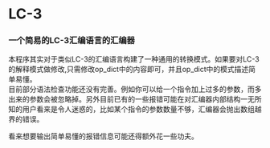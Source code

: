 # LC-3  
### 一个简易的LC-3汇编语言的汇编器  
本程序其实对于类似LC-3的汇编语言构建了一种通用的转换模式。如果要对LC-3的解释模式做修改,只需修改op_dict中的内容即可，并且op_dict中的模式描述简单易懂。  
目前部分语法检查功能还没有完善。例如你可以给一个指令加上过多的参数，而多出来的参数会被忽略掉。另外目前已有的一些报错可能在对汇编器内部结构一无所知的用户看来是令人迷惑的，比如某个指令的参数数量不够，汇编器会抛出数组越界的错误。  
  
看来想要输出简单易懂的报错信息可能还得额外花一些功夫。  
